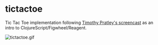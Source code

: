 # tictactoe

Tic Tac Toe implementation following [Timothy Pratley's screencast](https://www.youtube.com/watch?v=pIiOgTwjbes) as an intro to ClojureScript/Figwheel/Reagent.

![tictactoe.gif](https://s18.postimg.org/tbkkp83vd/tictactoe.gif)
